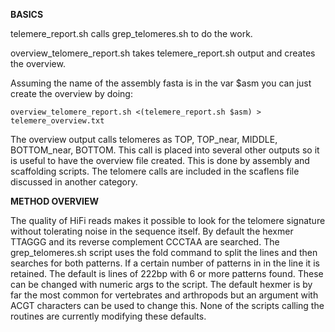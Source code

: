 **BASICS**

telemere_report.sh calls grep_telomeres.sh to do the work.

overview_telomere_report.sh takes telemere_report.sh output and creates the overview.

Assuming the name of the assembly fasta is in the var $asm you can just create the overview by doing:

```overview_telomere_report.sh <(telemere_report.sh $asm) > telemere_overview.txt ```

The overview output calls telomeres as TOP, TOP_near, MIDDLE, BOTTOM_near, BOTTOM.
This call is placed into several other outputs so it is useful to have the overview file created.
This is done by assembly and scaffolding scripts.
The telomere calls are included in the scaflens file discussed in another category.

**METHOD OVERVIEW**

The quality of HiFi reads makes it possible to look for the telomere signature without tolerating noise in the sequence itself.
By default the hexmer TTAGGG and its reverse complement CCCTAA are searched. The grep_telomeres.sh script uses the fold command
to split the lines and then searches for both patterns. If a certain number of patterns in in the line it is retained.
The default is lines of 222bp with 6 or more patterns found. These can be changed with numeric args to the script.
The default hexmer is by far the most common for vertebrates and arthropods but an argument with ACGT characters can be used
to change this. None of the scripts calling the routines are currently modifying these defaults.
